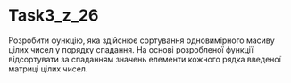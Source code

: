 Task3_z_26
==========

Розробити функцію, яка здійснює сортування одновимірного масиву цілих чисел у порядку спадання. На основі розробленої функції відсортувати за спаданням значень елементи  кожного рядка введеної матриці цілих чисел.
